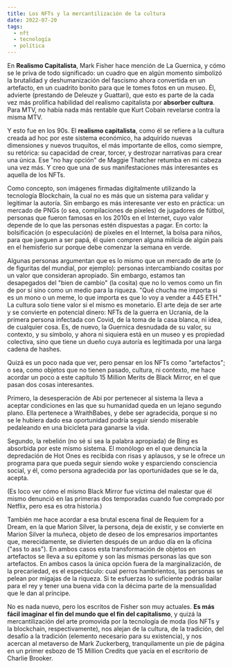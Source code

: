 ```yaml
---
title: Los NFTs y la mercantilización de la cultura
date: 2022-07-20
tags:
  - nft
  - tecnología
  - política
---
```


En **Realismo Capitalista**, Mark Fisher hace mención de La Guernica, y cómo se le priva de todo significado: un cuadro que en algún momento simbolizó la brutalidad y deshumanización del fascismo ahora convertida en un artefacto, en un cuadrito bonito para que le tomes fotos en un museo. Él, advierte (prestando de Deleuze y Guattari), que esto es parte de la cada vez más prolífica habilidad del realismo capitalista por **absorber cultura**. Para MTV, no había nada más rentable que Kurt Cobain revelarse contra la misma MTV.

Y esto fue en los 90s. El **realismo capitalista**, como él se refiere a la cultura creada ad hoc por este sistema económico, ha adquirido nuevas dimensiones y nuevos truquitos, el más importante de ellos, como siempre, su retórica: su capacidad de crear, torcer, y destrozar narrativas para crear una única. Ese "no hay opción" de Maggie Thatcher retumba en mi cabeza una vez más. Y creo que una de sus manifestaciones más interesantes es aquella de los NFTs.

Como concepto, son imágenes firmadas digitalmente utilizando la tecnología Blockchain, la cual no es más que un sistema para validar y legitimar la autoría. Sin embargo es más interesante ver esto en práctica: un mercado de PNGs (o sea, compilaciones de píxeles) de jugadores de fútbol, personas que fueron famosas en los 2010s en el Internet, cuyo valor depende de lo que las personas estén dispuestas a pagar. En corto: la bolsificación (o especulación) de píxeles en el Internet, la bolsa para niños, para que jueguen a ser papá, él quien compren alguna milicia de algún país en el hemisferio sur porque debe comenzar la semana en verde.

Algunas personas argumentan que es lo mismo que un mercado de arte (o de figuritas del mundial, por ejemplo): personas intercambiando cositas por un valor que consideran apropiado. Sin embargo, estamos tan desapegados del "bien de cambio" (la cosita) que no lo vemos como un fin de por sí sino como un medio para la riqueza. "Qué chucha me importa si es un mono o un meme, lo que importa es que lo voy a vender a 445 ETH." La cultura solo tiene valor si el mismo es monetario. El arte deja de ser arte y se convierte en potencial dinero: NFTs de la guerra en Ucrania, de la primera persona infectada con Covid, de la toma de la casa blanca, ni idea, de cualquier cosa. Es, de nuevo, la Guernica desnudada de su valor, su contexto, y su símbolo, y ahora ni siquiera está en un museo y es propiedad colectiva, sino que tiene un dueño cuya autoría es legitimada por una larga cadena de hashes.

Quizá es un poco nada que ver, pero pensar en los NFTs como "artefactos"; o sea, como objetos que no tienen pasado, cultura, ni contexto, me hace acordar un poco a este capítulo 15 Million Merits de Black Mirror, en el que pasan dos cosas interesantes.

Primero, la desesperación de Abi por pertenecer al sistema la lleva a aceptar condiciones en las que su humanidad queda en un lejano segundo plano. Ella pertenece a WraithBabes, y debe ser agradecida, porque si no se le hubiera dado esa oportunidad podría seguir siendo miserable pedaleando en una bicicleta para ganarse la vida.

Segundo, la rebelión (no sé si sea la palabra apropiada) de Bing es absorbida por este mismo sistema. El monólogo en el que denuncia la depredación de Hot Ones es recibida con risas y aplausos, y se le ofrece un programa para que pueda seguir siendo woke y esparciendo consciencia social, y él, como persona agradecida por las oportunidades que se le da, acepta.

(Es loco ver cómo el mismo Black Mirror fue víctima del malestar que él mismo denunció en las primeras dos temporadas cuando fue comprado por Netflix, pero esa es otra historia.)

También me hace acordar a esa brutal escena final de Requiem for a Dream, en la que Marion Silver, la persona, deja de existir, y se convierte en Marion Silver la muñeca, objeto de deseo de los empresarios importantes que, merecidamente, se divierten después de un arduo día en la oficina ("ass to ass"). En ambos casos esta transformación de objetos en artefactos se lleva a su epítome y son las mismas personas las que son artefactos. En ambos casos la única opción fuera de la marginalización, de la precariedad, es el espectáculo: cual perros hambrientos, las personas se pelean por migajas de la riqueza. Si te esfuerzas lo suficiente podrás bailar para el rey y tener una buena vida con la décima parte de la mensualidad que le dan al príncipe.

  
No es nada nuevo, pero los escritos de Fisher son muy actuales. **Es más fácil imaginar el fin del mundo que el fin del capitalismo**, y quizá la mercantilización del arte promovida por la tecnología de moda (los NFTs y la blockchain, respectivamente), nos alejan de la cultura, de la tradición, del desafío a la tradición (elemento necesario para su existencia), y nos acercan al metaverso de Mark Zuckerberg, tranquilamente un pie de página en un primer esbozo de 15 Million Credits que yacía en el escritorio de Charlie Brooker.